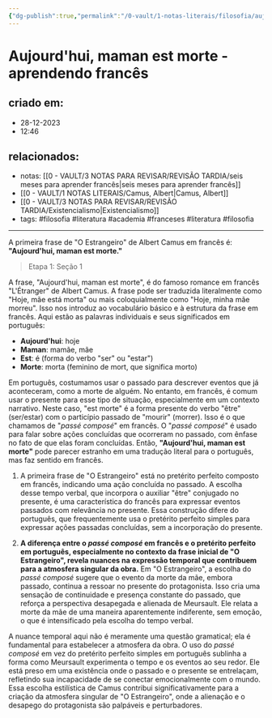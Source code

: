 ```yaml
---
{"dg-publish":true,"permalink":"/0-vault/1-notas-literais/filosofia/aujourd-hui-maman-est-morte-aprendendo-frances/","tags":["filosofia","literatura","academia","franceses"],"dgHomeLink":true,"dgShowLocalGraph":true,"dgShowFileTree":true,"dgEnableSearch":true}
---
```


# Aujourd'hui, maman est morte - aprendendo francês

## criado em: 
- 28-12-2023
- 12:46
## relacionados:
- notas: [[0 - VAULT/3 NOTAS PARA REVISAR/REVISÃO TARDIA/seis meses para aprender francês\|seis meses para aprender francês]]
- [[0 - VAULT/1 NOTAS LITERAIS/Camus, Albert\|Camus, Albert]]
- [[0 - VAULT/3 NOTAS PARA REVISAR/REVISÃO TARDIA/Existencialismo\|Existencialismo]]
- tags: #filosofia #literatura #academia #franceses #literatura #filosofia
---
A primeira frase de "O Estrangeiro" de Albert Camus em francês é: **"Aujourd'hui, maman est morte."**
> Etapa 1: Seção 1

A frase, "Aujourd'hui, maman est morte", é do famoso romance em francês "L'Étranger" de Albert Camus. A frase pode ser traduzida literalmente como "Hoje, mãe está morta" ou mais coloquialmente como "Hoje, minha mãe morreu". Isso nos introduz ao vocabulário básico e à estrutura da frase em francês. Aqui estão as palavras individuais e seus significados em português:
- **Aujourd'hui**: hoje
- **Maman**: mamãe, mãe
- **Est**: é (forma do verbo "ser" ou "estar")
- **Morte**: morta (feminino de mort, que significa morto)

Em português, costumamos usar o passado para descrever eventos que já aconteceram, como a morte de alguém. No entanto, em francês, é comum usar o presente para esse tipo de situação, especialmente em um contexto narrativo. Neste caso, "est morte" é a forma presente do verbo "être" (ser/estar) com o particípio passado de "mourir" (morrer). Isso é o que chamamos de "*passé composé*" em francês. O "*passé composé*" é usado para falar sobre ações concluídas que ocorreram no passado, com ênfase no fato de que elas foram concluídas. Então, **"Aujourd'hui, maman est morte"** pode parecer estranho em uma tradução literal para o português, mas faz sentido em francês.

1. A primeira frase de "O Estrangeiro" está no pretérito perfeito composto em francês, indicando uma ação concluída no passado. A escolha desse tempo verbal, que incorpora o auxiliar "être" conjugado no presente, é uma característica do francês para expressar eventos passados com relevância no presente. Essa construção difere do português, que frequentemente usa o pretérito perfeito simples para expressar ações passadas concluídas, sem a incorporação do presente.

2. **A diferença entre o *passé composé* em francês e o pretérito perfeito em português, especialmente no contexto da frase inicial de "O Estrangeiro", revela nuances na expressão temporal que contribuem para a atmosfera singular da obra.** Em "O Estrangeiro", a escolha do *passé composé* sugere que o evento da morte da mãe, embora passado, continua a ressoar no presente do protagonista. Isso cria uma sensação de continuidade e presença constante do passado, que reforça a perspectiva desapegada e alienada de Meursault. Ele relata a morte da mãe de uma maneira aparentemente indiferente, sem emoção, o que é intensificado pela escolha do tempo verbal. 

A nuance temporal aqui não é meramente uma questão gramatical; ela é fundamental para estabelecer a atmosfera da obra. O uso do *passé composé* em vez do pretérito perfeito simples em português sublinha a forma como Meursault experimenta o tempo e os eventos ao seu redor. Ele está preso em uma existência onde o passado e o presente se entrelaçam, refletindo sua incapacidade de se conectar emocionalmente com o mundo. Essa escolha estilística de Camus contribui significativamente para a criação da atmosfera singular de "O Estrangeiro", onde a alienação e o desapego do protagonista são palpáveis e perturbadores.